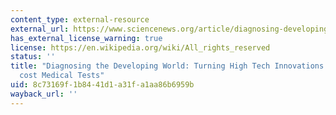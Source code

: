 ```yaml
---
content_type: external-resource
external_url: https://www.sciencenews.org/article/diagnosing-developing-world
has_external_license_warning: true
license: https://en.wikipedia.org/wiki/All_rights_reserved
status: ''
title: "Diagnosing the Developing World: Turning High Tech Innovations into Low\u2014\
  cost Medical Tests"
uid: 8c73169f-1b84-41d1-a31f-a1aa86b6959b
wayback_url: ''
---
```

